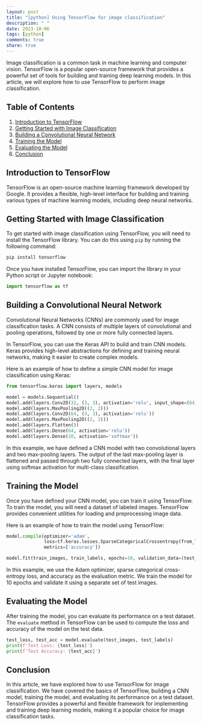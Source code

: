 ```yaml
---
layout: post
title: "[python] Using TensorFlow for image classification"
description: " "
date: 2023-10-06
tags: [python]
comments: true
share: true
---
```


Image classification is a common task in machine learning and computer vision. TensorFlow is a popular open-source framework that provides a powerful set of tools for building and training deep learning models. In this article, we will explore how to use TensorFlow to perform image classification.

## Table of Contents
1. [Introduction to TensorFlow](#introduction-to-tensorflow)
2. [Getting Started with Image Classification](#getting-started-with-image-classification)
3. [Building a Convolutional Neural Network](#building-a-convolutional-neural-network)
4. [Training the Model](#training-the-model)
5. [Evaluating the Model](#evaluating-the-model)
6. [Conclusion](#conclusion)

## Introduction to TensorFlow

TensorFlow is an open-source machine learning framework developed by Google. It provides a flexible, high-level interface for building and training various types of machine learning models, including deep neural networks.

## Getting Started with Image Classification

To get started with image classification using TensorFlow, you will need to install the TensorFlow library. You can do this using `pip` by running the following command:

```python
pip install tensorflow
```

Once you have installed TensorFlow, you can import the library in your Python script or Jupyter notebook:

```python
import tensorflow as tf
```

## Building a Convolutional Neural Network

Convolutional Neural Networks (CNNs) are commonly used for image classification tasks. A CNN consists of multiple layers of convolutional and pooling operations, followed by one or more fully connected layers.

In TensorFlow, you can use the Keras API to build and train CNN models. Keras provides high-level abstractions for defining and training neural networks, making it easier to create complex models.

Here is an example of how to define a simple CNN model for image classification using Keras:

```python
from tensorflow.keras import layers, models

model = models.Sequential()
model.add(layers.Conv2D(32, (3, 3), activation='relu', input_shape=(64, 64, 3)))
model.add(layers.MaxPooling2D((2, 2)))
model.add(layers.Conv2D(64, (3, 3), activation='relu'))
model.add(layers.MaxPooling2D((2, 2)))
model.add(layers.Flatten())
model.add(layers.Dense(64, activation='relu'))
model.add(layers.Dense(10, activation='softmax'))
```

In this example, we have defined a CNN model with two convolutional layers and two max-pooling layers. The output of the last max-pooling layer is flattened and passed through two fully connected layers, with the final layer using softmax activation for multi-class classification.

## Training the Model

Once you have defined your CNN model, you can train it using TensorFlow. To train the model, you will need a dataset of labeled images. TensorFlow provides convenient utilities for loading and preprocessing image data.

Here is an example of how to train the model using TensorFlow:

```python
model.compile(optimizer='adam',
              loss=tf.keras.losses.SparseCategoricalCrossentropy(from_logits=True),
              metrics=['accuracy'])

model.fit(train_images, train_labels, epochs=10, validation_data=(test_images, test_labels))
```

In this example, we use the Adam optimizer, sparse categorical cross-entropy loss, and accuracy as the evaluation metric. We train the model for 10 epochs and validate it using a separate set of test images.

## Evaluating the Model

After training the model, you can evaluate its performance on a test dataset. The `evaluate` method in TensorFlow can be used to compute the loss and accuracy of the model on the test data.

```python
test_loss, test_acc = model.evaluate(test_images, test_labels)
print(f'Test Loss: {test_loss}')
print(f'Test Accuracy: {test_acc}')
```

## Conclusion

In this article, we have explored how to use TensorFlow for image classification. We have covered the basics of TensorFlow, building a CNN model, training the model, and evaluating its performance on a test dataset. TensorFlow provides a powerful and flexible framework for implementing and training deep learning models, making it a popular choice for image classification tasks.